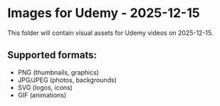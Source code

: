 # Images for Udemy - 2025-12-15

This folder will contain visual assets for Udemy videos on 2025-12-15.

## Supported formats:
- PNG (thumbnails, graphics)
- JPG/JPEG (photos, backgrounds)
- SVG (logos, icons)
- GIF (animations)
